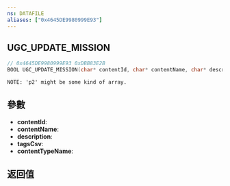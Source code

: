 ```yaml
---
ns: DATAFILE
aliases: ["0x4645DE9980999E93"]
---
```

## UGC_UPDATE_MISSION

```c
// 0x4645DE9980999E93 0xDBB83E2B
BOOL UGC_UPDATE_MISSION(char* contentId, char* contentName, char* description, char* tagsCsv, char* contentTypeName);
```

```
NOTE: 'p2' might be some kind of array.  
```

## 參數
* **contentId**: 
* **contentName**: 
* **description**: 
* **tagsCsv**: 
* **contentTypeName**: 

## 返回值
